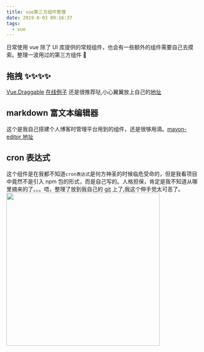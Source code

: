 ```yaml
---
title: vue第三方组件整理
date: 2019-8-03 09:16:37
tags:
  - vue
---
```


日常使用 vue 除了 UI 库提供的常规组件，也会有一些额外的组件需要自己去摸索。整理一波用过的第三方组件 💖

<!--more-->

## 拖拽 ✨✨✨✨

[Vue.Draggable](https://github.com/SortableJS/Vue.Draggable)
[在线例子](https://sortablejs.github.io/Vue.Draggable/#/simple)
还是很推荐哒,小心翼翼放上自己的[地址](https://github.com/JMjiayou8/static_demo/tree/master/blog/draggable)

## markdown 富文本编辑器

这个是我自己搭建个人博客时管理平台用到的组件，还是很够用滴。[mavon-editor 地址](https://www.npmjs.com/package/mavon-editor)

## cron 表达式

这个组件是在我都不知道`cron表达式`是何方神圣的时候临危受命的，但是我看项目中竟然不是引入 npm 包的形式，而是自己写的。人格担保，肯定是我不知道从哪里摘来的了。。。唔，整理了放到我自己的 [git](https://github.com/JMjiayou8/static_demo/tree/master/blog/CronInput) 上了,我这个伸手党太可恶了。
<img width=400 src="/images/cron.png" >
